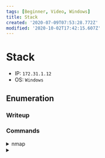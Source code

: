 ```yaml
---
tags: [Beginner, Video, Windows]
title: Stack
created: '2020-07-09T07:53:28.772Z'
modified: '2020-10-02T17:42:15.607Z'
---
```


# Stack
- IP: `172.31.1.12`
- OS: `Windows`
## Enumeration
### Writeup

### Commands
<details>
<summary>nmap</summary>

- `nmap -p 1-65535 -T4 -A -v 172.31.1.12`
```

```
</details>

<details>
<summary></summary>

- ``
```

```
</details>
